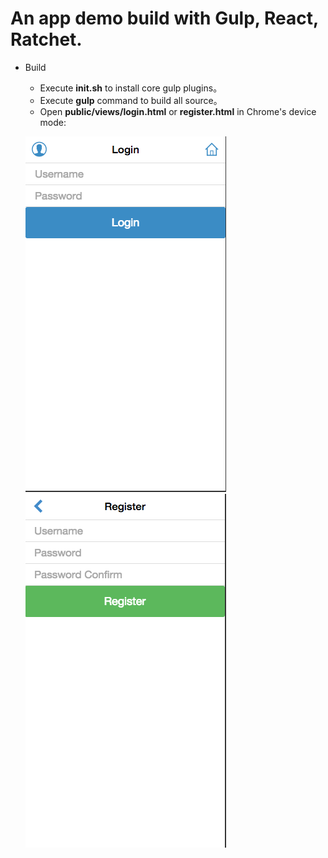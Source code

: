 # An app demo build with Gulp, React, Ratchet.

+ Build

	+ Execute **init.sh** to install core gulp plugins。
	+ Execute **gulp** command to build all source。
	+ Open **public/views/login.html** or **register.html** in Chrome's device mode:

	![login](images/login.png) ![register](images/register.png)